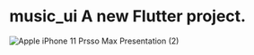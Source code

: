 # music_ui A new Flutter project.
![Apple iPhone 11 Prsso Max Presentation (2)](https://user-images.githubusercontent.com/112031810/189556756-d0e694bb-6882-46e6-8366-723fcf0d11d2.png)
